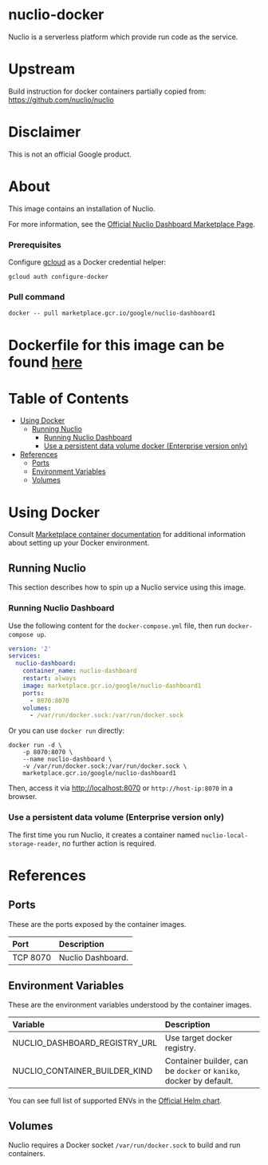 nuclio-docker
============

Nuclio is a serverless platform which provide run code as the service.

# Upstream
Build instruction for docker containers partially copied from:
https://github.com/nuclio/nuclio

# Disclaimer
This is not an official Google product.

# <a name="about"></a>About

This image contains an installation of Nuclio.

For more information, see the [Official Nuclio Dashboard Marketplace Page](https://console.cloud.google.com/marketplace/product/google/nuclio-dashboard1).

### Prerequisites

Configure [gcloud](https://cloud.google.com/sdk/gcloud/) as a Docker credential helper:

```shell
gcloud auth configure-docker
```
### Pull command

```shell
docker -- pull marketplace.gcr.io/google/nuclio-dashboard1
```
Dockerfile for this image can be found [here](https://github.com/GoogleCloudPlatform/click-to-deploy/tree/master/docker/nuclio/nuclio_builder/)
=======


# <a name="table-of-contents"></a>Table of Contents
* [Using Docker](#using-docker)
  * [Running Nuclio](#running-nuclio-docker)
    * [Running Nuclio Dashboard](#Running-Nuclio-Dashboard)
    * [Use a persistent data volume docker (Enterprise version only)](#Use-a-persistent-data-volume)
* [References](#references)
  * [Ports](#references-ports)
  * [Environment Variables](#references-environment-variables)
  * [Volumes](#references-volumes)

# <a name="using-docker"></a>Using Docker

Consult [Marketplace container documentation](https://cloud.google.com/marketplace/docs/container-images)
for additional information about setting up your Docker environment.

## <a name="runnig-nuclio-docker"></a>Running Nuclio

This section describes how to spin up a Nuclio service using this image.

### <a name="Runnung-Nuclio-Dashboard"></a>Running Nuclio Dashboard

Use the following content for the `docker-compose.yml` file, then run `docker-compose up`.

```yaml
version: '2'
services:
  nuclio-dashboard:
    container_name: nuclio-dashboard
    restart: always
    image: marketplace.gcr.io/google/nuclio-dashboard1
    ports:
      - 8070:8070
    volumes:
      - /var/run/docker.sock:/var/run/docker.sock
```

Or you can use `docker run` directly:

```shell
docker run -d \
    -p 8070:8070 \
    --name nuclio-dashboard \
    -v /var/run/docker.sock:/var/run/docker.sock \
    marketplace.gcr.io/google/nuclio-dashboard1
```

Then, access it via [http://localhost:8070](http://localhost:8070) or `http://host-ip:8070` in a browser.

### <a name="use-a-persistent-data-volume-docker"></a>Use a persistent data volume (Enterprise version only)

The first time you run Nuclio, it creates a container named `nuclio-local-storage-reader`, no further action is required.

# <a name="references"></a>References

## <a name="references-ports"></a>Ports

These are the ports exposed by the container images.

| **Port** | **Description**   |
| :------- | :---------------- |
| TCP 8070 | Nuclio Dashboard. |

## <a name="references-environment-variables"></a>Environment Variables

These are the environment variables understood by the container images.

| **Variable**                  | **Description**                                                    |
| :---------------------------- | :----------------------------------------------------------------- |
| NUCLIO_DASHBOARD_REGISTRY_URL | Use target docker registry.                                        |
| NUCLIO_CONTAINER_BUILDER_KIND | Container builder, can be `docker` or `kaniko`, docker by default. |

You can see full list of supported ENVs in the [Official Helm chart](https://github.com/nuclio/nuclio/blob/master/hack/k8s/helm/nuclio/templates/deployment/dashboard.yaml).

## <a name="references-volumes"></a>Volumes

Nuclio requires a Docker socket `/var/run/docker.sock` to build and run containers. 

